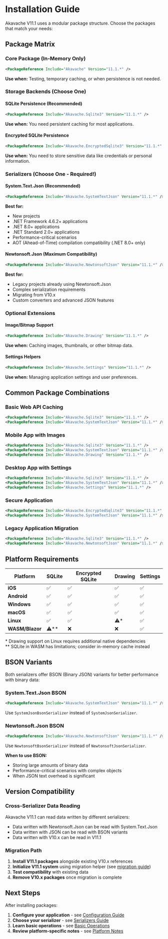 # Installation Guide

Akavache V11.1 uses a modular package structure. Choose the packages that match your needs:

## Package Matrix

### Core Package (In-Memory Only)
```xml
<PackageReference Include="Akavache" Version="11.1.*" />
```
**Use when:** Testing, temporary caching, or when persistence is not needed.

### Storage Backends (Choose One)

#### SQLite Persistence (Recommended)
```xml
<PackageReference Include="Akavache.Sqlite3" Version="11.1.*" />
```
**Use when:** You need persistent caching for most applications.

#### Encrypted SQLite Persistence
```xml
<PackageReference Include="Akavache.EncryptedSqlite3" Version="11.1.*" />
```
**Use when:** You need to store sensitive data like credentials or personal information.

### Serializers (Choose One - Required!)

#### System.Text.Json (Recommended)
```xml
<PackageReference Include="Akavache.SystemTextJson" Version="11.1.*" />
```
**Best for:** 
- New projects
- .NET Framework 4.6.2+ applications
- .NET 8.0+ applications  
- .NET Standard 2.0+ applications
- Performance-critical scenarios
- AOT (Ahead-of-Time) compilation compatibility (.NET 8.0+ only)

#### Newtonsoft.Json (Maximum Compatibility)
```xml
<PackageReference Include="Akavache.NewtonsoftJson" Version="11.1.*" />
```
**Best for:**
- Legacy projects already using Newtonsoft.Json
- Complex serialization requirements
- Migrating from V10.x
- Custom converters and advanced JSON features

### Optional Extensions

#### Image/Bitmap Support
```xml
<PackageReference Include="Akavache.Drawing" Version="11.1.*" />
```
**Use when:** Caching images, thumbnails, or other bitmap data.

#### Settings Helpers
```xml
<PackageReference Include="Akavache.Settings" Version="11.1.*" />
```
**Use when:** Managing application settings and user preferences.

## Common Package Combinations

### Basic Web API Caching
```xml
<PackageReference Include="Akavache.Sqlite3" Version="11.1.*" />
<PackageReference Include="Akavache.SystemTextJson" Version="11.1.*" />
```

### Mobile App with Images
```xml
<PackageReference Include="Akavache.Sqlite3" Version="11.1.*" />
<PackageReference Include="Akavache.SystemTextJson" Version="11.1.*" />
<PackageReference Include="Akavache.Drawing" Version="11.1.*" />
```

### Desktop App with Settings
```xml
<PackageReference Include="Akavache.Sqlite3" Version="11.1.*" />
<PackageReference Include="Akavache.SystemTextJson" Version="11.1.*" />
<PackageReference Include="Akavache.Settings" Version="11.1.*" />
```

### Secure Application
```xml
<PackageReference Include="Akavache.EncryptedSqlite3" Version="11.1.*" />
<PackageReference Include="Akavache.SystemTextJson" Version="11.1.*" />
```

### Legacy Application Migration
```xml
<PackageReference Include="Akavache.Sqlite3" Version="11.1.*" />
<PackageReference Include="Akavache.NewtonsoftJson" Version="11.1.*" />
```

## Platform Requirements

| Platform | SQLite | Encrypted SQLite | Drawing | Settings |
|----------|--------|------------------|---------|----------|
| **iOS** | ✅ | ✅ | ✅ | ✅ |
| **Android** | ✅ | ✅ | ✅ | ✅ |
| **Windows** | ✅ | ✅ | ✅ | ✅ |
| **macOS** | ✅ | ✅ | ✅ | ✅ |
| **Linux** | ✅ | ✅ | ⚠️* | ✅ |
| **WASM/Blazor** | ⚠️** | ❌ | ❌ | ✅ |

\* Drawing support on Linux requires additional native dependencies  
\** SQLite in WASM has limitations; consider in-memory cache instead

## BSON Variants

Both serializers offer BSON (Binary JSON) variants for better performance with binary data:

### System.Text.Json BSON
```xml
<PackageReference Include="Akavache.SystemTextJson" Version="11.1.*" />
```
Use `SystemJsonBsonSerializer` instead of `SystemJsonSerializer`.

### Newtonsoft.Json BSON
```xml
<PackageReference Include="Akavache.NewtonsoftJson" Version="11.1.*" />
```
Use `NewtonsoftBsonSerializer` instead of `NewtonsoftJsonSerializer`.

**When to use BSON:**
- Storing large amounts of binary data
- Performance-critical scenarios with complex objects
- When JSON text overhead is significant

## Version Compatibility

### Cross-Serializer Data Reading
Akavache V11.1 can read data written by different serializers:
- Data written with Newtonsoft.Json can be read with System.Text.Json
- Data written with JSON can be read with BSON variants
- Data written with V10.x can be read in V11.1

### Migration Path
1. **Install V11.1 packages** alongside existing V10.x references
2. **Initialize V11.1 system** using migration helper (see [migration guide](./migration-v10-to-v11.md))
3. **Test compatibility** with existing data
4. **Remove V10.x packages** once migration is complete

## Next Steps

After installing packages:

1. **Configure your application** - see [Configuration Guide](./configuration.md)
2. **Choose your serializer** - see [Serializers Guide](./serializers.md)
3. **Learn basic operations** - see [Basic Operations](./basic-operations.md)
4. **Review platform-specific notes** - see [Platform Notes](./platform-notes.md)